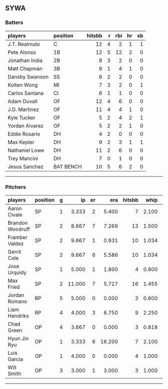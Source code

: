 ## SYWA

### Batters

 |players        |position  | hitsbb|  r| rbi| hr| sb| 
|:--------------|:---------|------:|--:|---:|--:|--:| 
|J.T. Realmuto  |C         |     12|  4|   2|  1|  1| 
|Pete Alonso    |1B        |     12|  5|  12|  2|  0| 
|Jonathan India |2B        |      8|  3|   2|  0|  0| 
|Matt Chapman   |3B        |      9|  1|   4|  1|  0| 
|Dansby Swanson |SS        |      8|  2|   2|  0|  0| 
|Kolten Wong    |MI        |      7|  3|   2|  0|  1| 
|Carlos Santana |CI        |      6|  1|   1|  0|  0| 
|Adam Duvall    |OF        |     12|  4|   6|  0|  0| 
|J.D. Martinez  |OF        |     11|  4|   4|  1|  0| 
|Kyle Tucker    |OF        |      5|  2|   4|  2|  1| 
|Yordan Alvarez |OF        |      5|  2|   2|  1|  0| 
|Eddie Rosario  |DH        |      4|  2|   0|  0|  0| 
|Max Kepler     |DH        |      9|  2|   3|  1|  1| 
|Nathaniel Lowe |DH        |     11|  2|   6|  0|  0| 
|Trey Mancini   |DH        |      7|  0|   1|  0|  0| 
|Jesus Sanchez  |BAT BENCH |     10|  5|   6|  2|  0| 

* * *

### Pitchers

 
|players          |position |  g|     ip| er|    era| hitsbb|  whip| so|  w| sv| 
|:----------------|:--------|--:|------:|--:|------:|------:|-----:|--:|--:|--:| 
|Aaron Civale     |SP       |  1|  3.333|  2|  5.400|      7| 2.100|  3|  0|  0| 
|Brandon Woodruff |SP       |  2|  8.667|  7|  7.269|     13| 1.500|  4|  1|  0| 
|Framber Valdez   |SP       |  2|  9.667|  1|  0.931|     10| 1.034|  9|  1|  0| 
|Gerrit Cole      |SP       |  2|  9.667|  6|  5.586|     10| 1.034|  9|  0|  0| 
|Jose Urquidy     |SP       |  1|  5.000|  1|  1.800|      4| 0.800|  2|  1|  0| 
|Max Fried        |SP       |  2| 11.000|  7|  5.727|     16| 1.455|  9|  0|  0| 
|Jordan Romano    |RP       |  5|  5.000|  0|  0.000|      3| 0.600|  6|  0|  5| 
|Liam Hendriks    |RP       |  4|  4.000|  3|  6.750|      9| 2.250|  8|  0|  3| 
|Chad Green       |OP       |  4|  3.667|  0|  0.000|      3| 0.818|  1|  0|  0| 
|Hyun Jin Ryu     |OP       |  1|  3.333|  6| 16.200|      7| 2.100|  4|  0|  0| 
|Luis Garcia      |OP       |  1|  4.000|  0|  0.000|      4| 1.000|  1|  0|  0| 
|Will Smith       |OP       |  3|  3.000|  1|  3.000|      3| 1.000|  2|  0|  1| 


* * *


